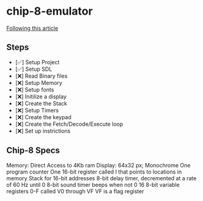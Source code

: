 # chip-8-emulator

[Following this article](https://tobiasvl.github.io/blog/write-a-chip-8-emulator/)

## Steps

- [✅] Setup Project
- [✅] Setup SDL
- [❌] Read Binary files
- [❌] Setup Memory
- [❌] Setup fonts
- [❌] Initilize a display
- [❌] Create the Stack
- [❌] Setup Timers
- [❌] Create the keypad
- [❌] Create the Fetch/Decode/Execute loop
- [❌] Set up instrictions

## Chip-8 Specs

Memory: Direct Access to 4Kb ram
Display: 64x32 px; Monochrome
One program counter
One 16-bit register called I that points to locations in memory
Stack for 16-bit addresses
8-bit delay timer, decremented at a rate of 60 Hz until 0
8-bit sound timer beeps when not 0
16 8-bit variable registers 0-F called V0 through VF
VF is a flag register
